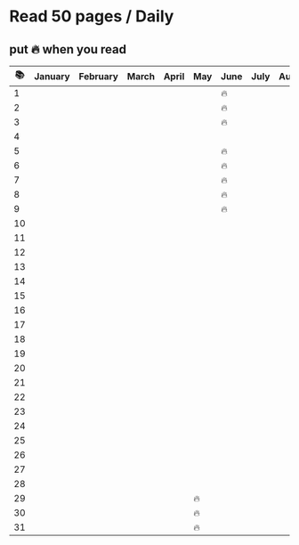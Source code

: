 # Read 50 pages / Daily

## put :fire: when you read

| :books: | January | February | March | April | May    | June   | July | August | Sept. | Oct. | Nov. | Dec. |
| ------- | ------- | -------- | ----- | ----- | ------ | ------ | ---- | ------ | ----- | ---- | ---- | ---- |
| 1       |         |          |       |       |        | :fire: |      |        |       |      |      |      |
| 2       |         |          |       |       |        | :fire: |      |        |       |      |      |      |
| 3       |         |          |       |       |        | :fire: |      |        |       |      |      |      |
| 4       |         |          |       |       |        |        |      |        |       |      |      |      |
| 5       |         |          |       |       |        | :fire: |      |        |       |      |      |      |
| 6       |         |          |       |       |        | :fire: |      |        |       |      |      |      |
| 7       |         |          |       |       |        | :fire: |      |        |       |      |      |      |
| 8       |         |          |       |       |        | :fire: |      |        |       |      |      |      |
| 9       |         |          |       |       |        | :fire: |      |        |       |      |      |      |
| 10      |         |          |       |       |        |        |      |        |       |      |      |      |
| 11      |         |          |       |       |        |        |      |        |       |      |      |      |
| 12      |         |          |       |       |        |        |      |        |       |      |      |      |
| 13      |         |          |       |       |        |        |      |        |       |      |      |      |
| 14      |         |          |       |       |        |        |      |        |       |      |      |      |
| 15      |         |          |       |       |        |        |      |        |       |      |      |      |
| 16      |         |          |       |       |        |        |      |        |       |      |      |      |
| 17      |         |          |       |       |        |        |      |        |       |      |      |      |
| 18      |         |          |       |       |        |        |      |        |       |      |      |      |
| 19      |         |          |       |       |        |        |      |        |       |      |      |      |
| 20      |         |          |       |       |        |        |      |        |       |      |      |      |
| 21      |         |          |       |       |        |        |      |        |       |      |      |      |
| 22      |         |          |       |       |        |        |      |        |       |      |      |      |
| 23      |         |          |       |       |        |        |      |        |       |      |      |      |
| 24      |         |          |       |       |        |        |      |        |       |      |      |      |
| 25      |         |          |       |       |        |        |      |        |       |      |      |      |
| 26      |         |          |       |       |        |        |      |        |       |      |      |      |
| 27      |         |          |       |       |        |        |      |        |       |      |      |      |
| 28      |         |          |       |       |        |        |      |        |       |      |      |      |
| 29      |         |          |       |       | :fire: |        |      |        |       |      |      |      |
| 30      |         |          |       |       | :fire: |        |      |        |       |      |      |      |
| 31      |         |          |       |       | :fire: |        |      |        |       |      |      |      |
